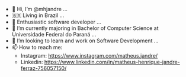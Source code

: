 - 👋 Hi, I’m @mhjandre ...
- 🇧🇷 Living in Brazil ...
- 👀 Enthusiastic software developer ...
- 🌱 I’m currently majoring in Bachelor of Computer Science at Universidade Federal do Paraná ...
- 💞️ I’m looking to learn and work on Software Development ...
- 📫 How to reach me:
    * Instagram: https://www.instagram.com/matheus.jandre/
    * Linkedin: https://www.linkedin.com/in/matheus-henrique-jandre-ferraz-756057150/
